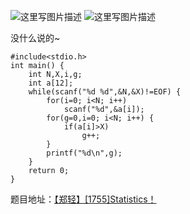 ![这里写图片描述](http://img.blog.csdn.net/20151221202531532)
![这里写图片描述](http://img.blog.csdn.net/20151221202536611)

没什么说的~

```
#include<stdio.h>
int main() {
	int N,X,i,g;
	int a[12];
	while(scanf("%d %d",&N,&X)!=EOF) {
		for(i=0; i<N; i++)
			scanf("%d",&a[i]);
		for(g=0,i=0; i<N; i++) {
			if(a[i]>X)
				g++;
		}
		printf("%d\n",g);
	}
	return 0;
}

```

题目地址：[【郑轻】[1755]Statistics！](http://acm.zzuli.edu.cn/problem.php?id=1755)